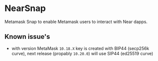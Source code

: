 # NearSnap

Metamask Snap to enable Metamask users to interact with Near dapps.

## Known issue's

* with version MetaMask `10.18.X` key is created with BIP44 (secp256k curve), next release (propably `10.20.0`) will use SIP44 (ed25519 curve)
